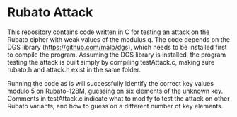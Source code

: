 # Rubato Attack
This repository contains code written in C for testing an attack on the Rubato cipher with weak values of the modulus q.  The code depends on the DGS library (https://github.com/malb/dgs), which needs to be installed first to compile the program.  Assuming the DGS library is installed, the program testing the attack is built simply by compiling testAttack.c, making sure rubato.h and attack.h exist in the same folder.

Running the code as is will successfully identify the correct key values modulo 5 on Rubato-128M, guessing on six elements of the unknown key.  Comments in testAttack.c indicate what to modify to test the attack on other Rubato variants, and how to guess on a different number of key elements.
